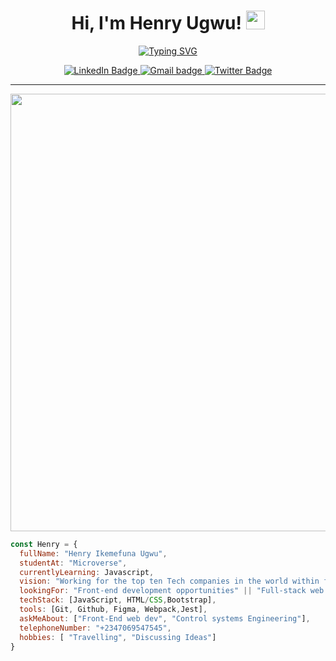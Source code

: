 

<h1 align="center">
Hi, I'm Henry Ugwu!
	<a href="https://github.com/RaphDasilva" target="_self">
		<img src="https://media.giphy.com/media/hvRJCLFzcasrR4ia7z/giphy.gif" width="30">
	</a>
</h1>
<p align="center">
	<a href="https://git.io/typing-svg"><img src="https://readme-typing-svg.herokuapp.com?font=Fira+Code&weight=600&pause=1000&color=F7855B&width=435&lines=Full-Stack+Software+Developer+;Open+for+new+opportunities." alt="Typing SVG" /></a>
  </p>


<div id="badges" align="center">
  <a href="https://www.linkedin.com/in/henry-ikemefuna-ugwu-3a2613100/">
    <img src="https://img.shields.io/badge/LinkedIn-blue?style=for-the-badge&logo=linkedin&logoColor=white" alt="LinkedIn Badge"/>
  </a>
  <a href="https://mail.google.com/mail/u/0/?tab=rm&ogbl#inbox?compose=new">
    <img src="https://img.shields.io/badge/Gmail-red?style=for-the-badge&logo=Gmail&logoColor=red" alt="Gmail badge"/>
  </a>
  <a href="https://twitter.com/henryikemefuna">
    <img src="https://img.shields.io/badge/Twitter-blue?style=for-the-badge&logo=twitter&logoColor=white" alt="Twitter Badge"/>
  </a>
</div>
<hr>
<div id="header" align="center">
  <img src="https://media.giphy.com/media/26tn33aiTi1jkl6H6/giphy.gif" width="700"/>
</div>

<!-- <div align="center">
   <img src="https://komarev.com/ghpvc/?username=Sammy3000&style=flat-square&color=blue" alt=""/>
  <h1>
  hey there
  <img src="https://media.giphy.com/media/hvRJCLFzcasrR4ia7z/giphy.gif" width="30px"/>
</h1>
 </div> -->


```javascript
const Henry = {
  fullName: "Henry Ikemefuna Ugwu",
  studentAt: "Microverse",
  currentlyLearning: Javascript,
  vision: "Working for the top ten Tech companies in the world within first 5years of my career",
  lookingFor: "Front-end development opportunities" || "Full-stack web developement",
  techStack: [JavaScript, HTML/CSS,Bootstrap],
  tools: [Git, Github, Figma, Webpack,Jest],
  askMeAbout: ["Front-End web dev", "Control systems Engineering"],
  telephoneNumber: "+2347069547545",
  hobbies: [ "Travelling", "Discussing Ideas"]
}
```